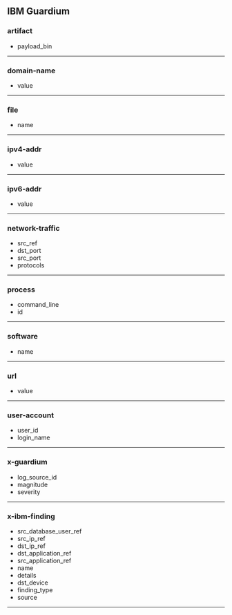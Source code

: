 ## IBM Guardium
### artifact
- payload_bin

___
### domain-name
- value

___
### file
- name

___
### ipv4-addr
- value

___
### ipv6-addr
- value

___
### network-traffic
- src_ref
- dst_port
- src_port
- protocols

___
### process
- command_line
- id

___
### software
- name

___
### url
- value

___
### user-account
- user_id
- login_name

___
### x-guardium
- log_source_id
- magnitude
- severity

___
### x-ibm-finding
- src_database_user_ref
- src_ip_ref
- dst_ip_ref
- dst_application_ref
- src_application_ref
- name
- details
- dst_device
- finding_type
- source

___
